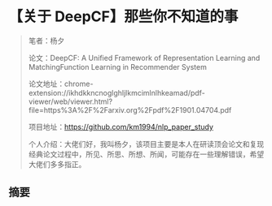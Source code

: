 # 【关于 DeepCF】那些你不知道的事

> 笔者：杨夕
> 
> 论文：DeepCF: A Unified Framework of Representation Learning and MatchingFunction Learning in Recommender System
> 
> 论文地址：chrome-extension://ikhdkkncnoglghljlkmcimlnlhkeamad/pdf-viewer/web/viewer.html?file=https%3A%2F%2Farxiv.org%2Fpdf%2F1901.04704.pdf
>
> 项目地址：https://github.com/km1994/nlp_paper_study
> 
> 个人介绍：大佬们好，我叫杨夕，该项目主要是本人在研读顶会论文和复现经典论文过程中，所见、所思、所想、所闻，可能存在一些理解错误，希望大佬们多多指正。

## 摘要

